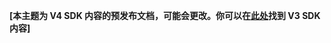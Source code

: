 **[本主题为 V4 SDK 内容的预发布文档，可能会更改。你可以在[此处](https://docs.microsoft.com/en-us/azure/bot-service/?view=azure-bot-service-3.0)找到 V3 SDK 内容]**
